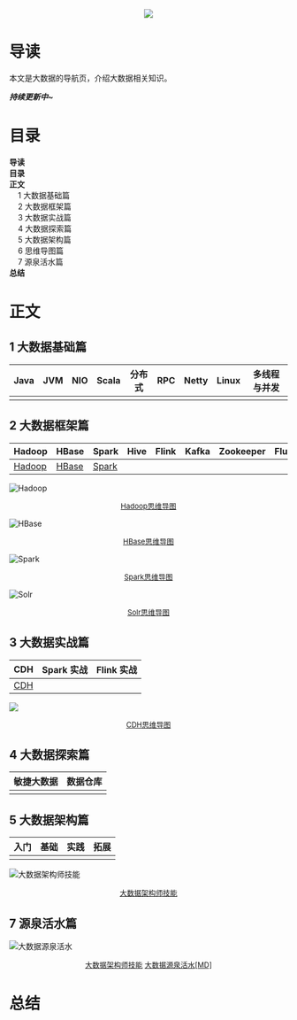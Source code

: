 <div align="center"><img src="https://gitee.com/struggle3014/picBed/raw/master/name_code.png"></div>

# 导读

本文是大数据的导航页，介绍大数据相关知识。

***持续更新中~***



# 目录

<nav>
<a href='#导读' style='text-decoration:none;font-weight:bolder'>导读</a><br/>
<a href='#目录' style='text-decoration:none;font-weight:bolder'>目录</a><br/>
<a href='#正文' style='text-decoration:none;font-weight:bolder'>正文</a><br/>
&nbsp;&nbsp;&nbsp;&nbsp;<a href='#1 大数据基础篇' style='text-decoration:none;${border-style}'>1 大数据基础篇</a><br/>
&nbsp;&nbsp;&nbsp;&nbsp;<a href='#2 大数据框架篇' style='text-decoration:none;${border-style}'>2 大数据框架篇</a><br/>
&nbsp;&nbsp;&nbsp;&nbsp;<a href='#3 大数据实战篇' style='text-decoration:none;${border-style}'>3 大数据实战篇</a><br/>
&nbsp;&nbsp;&nbsp;&nbsp;<a href='#4 大数据探索篇' style='text-decoration:none;${border-style}'>4 大数据探索篇</a><br/>
&nbsp;&nbsp;&nbsp;&nbsp;<a href='#5 大数据架构篇' style='text-decoration:none;${border-style}'>5 大数据架构篇</a><br/>
&nbsp;&nbsp;&nbsp;&nbsp;<a href='#6 思维导图篇' style='text-decoration:none;${border-style}'>6 思维导图篇</a><br/>
&nbsp;&nbsp;&nbsp;&nbsp;<a href='#7 源泉活水篇' style='text-decoration:none;${border-style}'>7 源泉活水篇</a><br/>
<a href='#总结' style='text-decoration:none;font-weight:bolder'>总结</a><br/>
</nav>

# 正文

## 1 大数据基础篇

| Java | JVM  | NIO  | Scala | 分布式 | RPC  | Netty | Linux | 多线程与并发 |
| ---- | ---- | ---- | ----- | ------ | ---- | ----- | ----- | ------------ |
|      |      |      |       |        |      |       |       |              |



## 2 大数据框架篇

| Hadoop                            | HBase                          | Spark                          | Hive | Flink | Kafka | Zookeeper | Flume | Solr                        |
| --------------------------------- | ------------------------------ | ------------------------------ | ---- | ----- | ----- | --------- | ----- | --------------------------- |
| [Hadoop](./docs/Hadoop/Hadoop.md) | [HBase](./docs/HBase/HBase.md) | [Spark](./docs/Spark/Spark.md) |      |       |       |           |       | [Solr](./docs/Solr/Solr.md) |

![Hadoop](https://gitee.com/struggle3014/picBed/raw/master/Hadoop.png)

<div align="center"><font size="2"><a href="./docs/MindMapping/Hadoop.xmind">Hadoop思维导图</a></font></div>

![HBase](https://gitee.com/struggle3014/picBed/raw/master/HBase.png)

<div align="center"><font size="2"><a href="./docs/MindMapping/HBase.xmind">HBase思维导图</a></font></div>

![Spark](https://gitee.com/struggle3014/picBed/raw/master/Spark.png)

<div align="center"><font size="2"><a href="./docs/MindMapping/Spark.xmind">Spark思维导图</a></font></div>

![Solr](https://gitee.com/struggle3014/picBed/raw/master/Solr.png)

<div align="center"><font size="2"><a href="./docs/MindMapping/Solr.xmind">Solr思维导图</a></font></div>

## 3 大数据实战篇

| CDH                  | Spark 实战 | Flink 实战 |
| -------------------- | ---------- | ---------- |
| [CDH](./docs/CDH.md) |            |            |

![](https://gitee.com/struggle3014/picBed/raw/master/CDH集群.png)

<div align="center"><font size="2"><a href="./docs/MindMapping/CDH.xmind">CDH思维导图</a></font></div>

## 4 大数据探索篇

| 敏捷大数据 | 数据仓库 |
| ---------- | -------- |
|            |          |



## 5 大数据架构篇

| 入门 | 基础 | 实践 | 拓展 |
| ---- | ---- | ---- | ---- |
|      |      |      |      |

![大数据架构师技能](https://gitee.com/struggle3014/picBed/raw/master/大数据架构师技能.png)

<div align="center"><font size="2"><a href="./docs/MindMapping/大数据架构师技能.xmind"/>大数据架构师技能</a></font></div>

## 7 源泉活水篇

![大数据源泉活水](https://gitee.com/struggle3014/picBed/raw/master/大数据源泉活水.png)

<div align="center"><font size="2"><a href="./docs/MindMapping/大数据源泉活水.xmind"/>大数据架构师技能</a>&nbsp<a href="./docs/大数据源泉活水.md">大数据源泉活水[MD]</a></font></div>

# 总结


